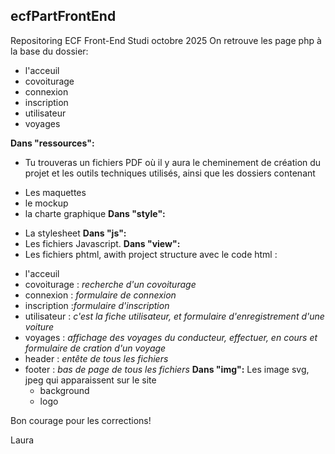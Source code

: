 ## ecfPartFrontEnd
Repositoring ECF Front-End Studi octobre 2025
On retrouve les page php à la base du dossier:
- l'acceuil
- covoiturage 
- connexion 
- inscription 
- utilisateur 
- voyages
  
**Dans "ressources":** 
 - Tu trouveras un fichiers PDF où il y aura le cheminement de création du projet et les outils techniques utilisés, ainsi que les dossiers contenant
  * Les maquettes
  * le mockup
  * la charte graphique
**Dans "style":**
  - La stylesheet
**Dans "js":**
  - Les fichiers Javascript.
**Dans "view":**
-  Les fichiers phtml, awith project structure avec le code html :
* l'acceuil
* covoiturage : *recherche d'un covoiturage*
* connexion : *formulaire de connexion*
* inscription :*formulaire d'inscription*
* utilisateur : *c'est la fiche utilisateur, et formulaire d'enregistrement d'une voiture*
* voyages : *affichage des voyages du conducteur, effectuer, en cours et formulaire de cration d'un voyage*
* header : *entête de tous les fichiers*
* footer : *bas de page de tous les fichiers*
**Dans "img":**
  Les image svg, jpeg qui apparaissent sur le site
  - background
  - logo
    
Bon courage pour les corrections!

Laura 
